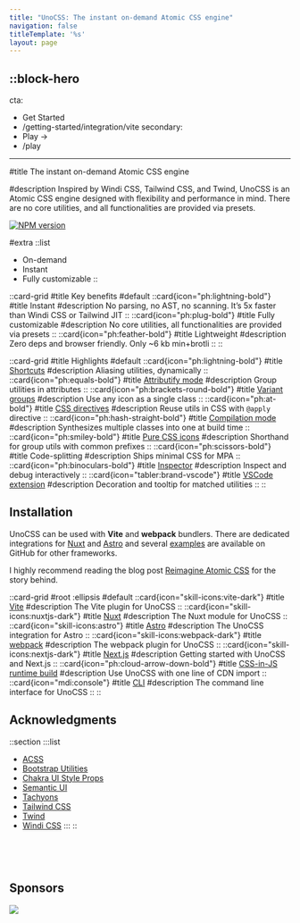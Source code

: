 ```yaml
---
title: "UnoCSS: The instant on-demand Atomic CSS engine"
navigation: false
titleTemplate: '%s'
layout: page
---
```


::block-hero
---
cta:
  - Get Started
  - /getting-started/integration/vite
secondary:
  - Play →
  - /play
---

#title
The instant on-demand Atomic CSS engine

#description
Inspired by Windi CSS, Tailwind CSS, and Twind, UnoCSS is an Atomic CSS engine designed with flexibility and performance in mind. There are no core utilities, and all functionalities are provided via presets.

<a href="https://www.npmjs.com/package/unocss"><img src="https://img.shields.io/npm/v/unocss?color=grey&amp;label=" alt="NPM version"></a>

#extra
  ::list
  - On-demand
  - Instant
  - Fully customizable
::

::card-grid
#title
Key benefits
#default
  ::card{icon="ph:lightning-bold"}
  #title
  Instant
  #description
  No parsing, no AST, no scanning. It’s 5x faster than Windi CSS or Tailwind JIT
  ::
  ::card{icon="ph:plug-bold"}
  #title
  Fully customizable
  #description
  No core utilities, all functionalities are provided via presets
  ::
  ::card{icon="ph:feather-bold"}
  #title
  Lightweight
  #description
  Zero deps and browser friendly. Only ~6 kb min+brotli
  ::
::

::card-grid
#title
Highlights
#default
  ::card{icon="ph:lightning-bold"}
  #title
  [Shortcuts](/getting-started/shortcuts)
  #description
  Aliasing utilities, dynamically
  ::
  ::card{icon="ph:equals-bold"}
  #title
  [Attributify mode](/guide/preset/attributify)
  #description
  Group utilities in attributes
  ::
  ::card{icon="ph:brackets-round-bold"}
  #title
  [Variant groups](/guide/transformer/variant-groups)
  #description
  Use any icon as a single class
  ::
  ::card{icon="ph:at-bold"}
  #title
  [CSS directives](/guide/transformer/directives)
  #description
  Reuse utils in CSS with `@apply` directive
  ::
  ::card{icon="ph:hash-straight-bold"}
  #title
  [Compilation mode](/guide/transformer/compile-class)
  #description
  Synthesizes multiple classes into one at build time
  ::
  ::card{icon="ph:smiley-bold"}
  #title
  [Pure CSS icons](/guide/preset/icons)
  #description
  Shorthand for group utils with common prefixes
  ::
  ::card{icon="ph:scissors-bold"}
  #title
  Code-splitting
  #description
  Ships minimal CSS for MPA
  ::
  ::card{icon="ph:binoculars-bold"}
  #title
  [Inspector](/guide/package/inspector)
  #description
  Inspect and debug interactively
  ::
  ::card{icon="tabler:brand-vscode"}
  #title
  [VSCode extension](/getting-started/vscode-extension)
  #description
  Decoration and tooltip for matched utilities
  ::
::

## Installation

UnoCSS can be used with **Vite** and **webpack** bundlers. There are dedicated integrations for [Nuxt](/getting-started/installation/nuxt) and [Astro](/getting-started/installation/astro) and several [examples](/getting-started/installation/examples) are available on GitHub for other frameworks.

I highly recommend reading the blog post [Reimagine Atomic CSS](https://antfu.me/posts/reimagine-atomic-css) for the story behind.

::card-grid
#root
:ellipsis
#default
  ::card{icon="skill-icons:vite-dark"}
  #title
  [Vite](/getting-started/installation/vite)
  #description
  The Vite plugin for UnoCSS
  ::
  ::card{icon="skill-icons:nuxtjs-dark"}
  #title
  [Nuxt](/getting-started/installation/nuxt)
  #description
  The Nuxt module for UnoCSS
  ::
  ::card{icon="skill-icons:astro"}
  #title
  [Astro](/getting-started/installation/astro)
  #description
  The UnoCSS integration for Astro
  ::
  ::card{icon="skill-icons:webpack-dark"}
  #title
  [webpack](/getting-started/installation/webpack)
  #description
  The webpack plugin for UnoCSS
  ::
  ::card{icon="skill-icons:nextjs-dark"}
  #title
  [Next.js](/getting-started/installation/next)
  #description
  Getting started with UnoCSS and Next.js
  ::
  ::card{icon="ph:cloud-arrow-down-bold"}
  #title
  [CSS-in-JS runtime build](/getting-started/installation/runtime)
  #description
  Use UnoCSS with one line of CDN import
  ::
  ::card{icon="mdi:console"}
  #title
  [CLI](/getting-started/installation/cli)
  #description
  The command line interface for UnoCSS
  ::
::

## Acknowledgments

::section
:::list
- [ACSS](https://acss.io/)
- [Bootstrap Utilities](https://getbootstrap.com/docs/5.1/utilities/flex/)
- [Chakra UI Style Props](https://chakra-ui.com/docs/features/style-props)
- [Semantic UI](https://semantic-ui.com/)
- [Tachyons](https://tachyons.io/)
- [Tailwind CSS](https://tailwindcss.com/)
- [Twind](https://github.com/tw-in-js/twind)
- [Windi CSS](http://windicss.org/)
:::
::

<p>&nbsp;</p><p>&nbsp;</p>

## Sponsors

<img src='https://cdn.jsdelivr.net/gh/antfu/static/sponsors.svg'/>